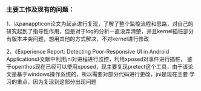 ### 主要工作及现有的问题： 

1、以panappticon论文为起点进行复现，了解了整个监控流程和思路，对自己的研究起到了指导性作用，但是对于log的分析一直没弄清楚，并且kernel插桩部分
有版本冲突问题，想用其他的方式解决，不对kernel进行修改 

2、《Experience Report: Detecting Poor-Responsive UI in Android Applications》文献中利用jni对进程进行监控，利用xposed对事件进行插桩，
鉴于openthos现在已经可以使用xposed，现主要复现pretect这个工具，由于该论文是基于windows操作系统的，所以需要对部分代码进行更改，jni是现在主要 
学习的重点，因为复现到这部分出现问题

